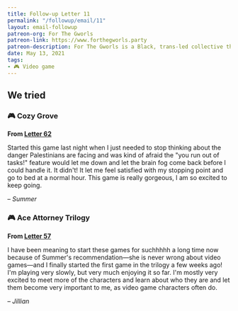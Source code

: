 ```yaml
---
title: Follow-up Letter 11
permalink: "/followup/email/11"
layout: email-followup
patreon-org: For The Gworls
patreon-link: https://www.forthegworls.party
patreon-description: For The Gworls is a Black, trans-led collective that raises money to help Black transgender people pay for their rent, gender-affirming surgeries, smaller co-pays for medicines/doctor’s visits, and travel assistance.
date: May 13, 2021
tags:
- 🎮 Video game
---
```


## We tried

### 🎮 Cozy Grove

**From [Letter 62](https://letterstosummer.com/62/)**

Started this game last night when I just needed to stop thinking about the danger Palestinians are facing and was kind of afraid the "you run out of tasks!" feature would let me down and let the brain fog come back before I could handle it. It didn't! It let me feel satisfied with my stopping point and go to bed at a normal hour. This game is really gorgeous, I am so excited to keep going.

– *Summer*

### 🎮 Ace Attorney Trilogy

**From [Letter 57](https://letterstosummer.com/57/)**

I have been meaning to start these games for suchhhhh a long time now because of Summer's recommendation—she is never wrong about video games—and I finally started the first game in the trilogy a few weeks ago! I'm playing very slowly, but very much enjoying it so far. I'm mostly very excited to meet more of the characters and learn about who they are and let them become very important to me, as video game characters often do.

– *Jillian*
